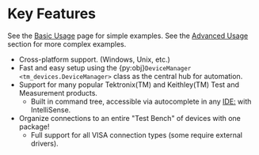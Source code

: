 # Key Features

See the [Basic Usage](./basic_usage.md) page for simple examples. See the
[Advanced Usage](advanced/advanced_usage.md) section for more
complex examples.

- Cross-platform support. (Windows, Unix, etc.)
- Fast and easy setup using the
    {py:obj}`DeviceManager <tm_devices.DeviceManager>` class as the central hub
    for automation.
- Support for many popular Tektronix(TM) and Keithley(TM) Test and Measurement
    products.
    - Built in command tree, accessible via autocomplete in any <IDE:> with
        IntelliSense.
- Organize connections to an entire "Test Bench" of devices with one package!
    - Full support for all VISA connection types (some require external drivers).
